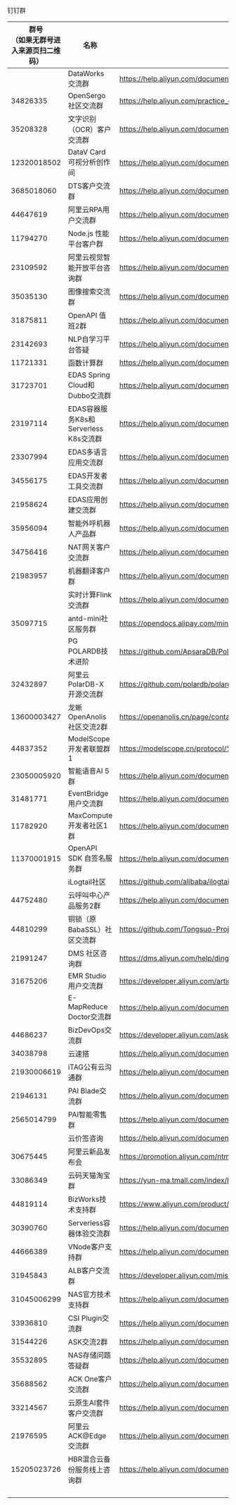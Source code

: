 钉钉群

| 群号<br />（如果无群号进入来源页扫二维码）                                | 名称                                  | 来源页                                              |
| ----------------------------------- | ------------------------------------- | --------------------------------------------------- |
|  | DataWorks 交流群                      | https://help.aliyun.com/document_detail/205582.html |
| 34826335                            | OpenSergo 社区交流群                  | https://help.aliyun.com/practice_detail/444295      |
| 35208328                            | 文字识别（OCR）客户交流群             | https://help.aliyun.com/document_detail/272540.html |
| 12320018502                         | DataV Card可视分析创作间              | https://help.aliyun.com/document_detail/464598.html |
| 3685018060                          | DTS客户交流群                         | https://help.aliyun.com/document_detail/462133.html |
| 44647619                            | 阿里云RPA用户交流群                   | https://help.aliyun.com/document_detail/396266.html |
| 11794270                            | Node.js 性能平台客户群                | https://help.aliyun.com/document_detail/63892.html  |
| 23109592                            | 阿里云视觉智能开放平台咨询群          | https://help.aliyun.com/document_detail/260305.html |
| 35035130                            | 图像搜索交流群                        | https://help.aliyun.com/document_detail/66657.html  |
| 31875811                            | OpenAPI 值班2群                       | https://help.aliyun.com/document_detail/378677.html |
| 23142693                            | NLP自学习平台答疑                     | https://help.aliyun.com/document_detail/353195.html |
| 11721331                            | 函数计算群                            | https://help.aliyun.com/document_detail/56103.html  |
| 31723701                            | EDAS Spring Cloud和Dubbo交流群        | https://help.aliyun.com/document_detail/177375.html |
| 23197114                            | EDAS容器服务K8s和Serverless K8s交流群 | https://help.aliyun.com/document_detail/177375.html |
| 23307994                            | EDAS多语言应用交流群                  | https://help.aliyun.com/document_detail/177375.html |
| 34556175                            | EDAS开发者工具交流群                  | https://help.aliyun.com/document_detail/177375.html |
| 21958624                            | EDAS应用创建交流群                    | https://help.aliyun.com/document_detail/177375.html |
| 35956094                            | 智能外呼机器人产品群                  | https://help.aliyun.com/document_detail/388424.html |
| 34756416                            | NAT网关客户交流群                     | https://help.aliyun.com/document_detail/182374.html |
| 21983957 | 机器翻译客户群 | https://help.aliyun.com/document_detail/460097.html |
|                                     | 实时计算Flink交流群 | https://help.aliyun.com/document_detail/67660.html |
| 35097715 | antd-mini社区服务群 | https://opendocs.alipay.com/mini/design/cgdp2w |
|             | PG POLARDB技术进阶 | https://github.com/ApsaraDB/PolarDB-for-PostgreSQL |
| 32432897 | 阿里云 PolarDB-X 开源交流群 | https://github.com/polardb/polardbx-sql/blob/main/docs/zh_CN/README.md |
| 13600003427 | 龙蜥OpenAnolis社区交流2群 | https://openanolis.cn/page/contact |
| 44837352 | ModelScope开发者联盟群1  | https://modelscope.cn/protocol/%E8%81%94%E7%B3%BB%E6%88%91%E4%BB%AC |
| 23050005920 | 智能语音AI 5群 | https://help.aliyun.com/document_detail/72138.html |
| 31481771 | EventBridge用户交流群 | https://help.aliyun.com/document_detail/188182.html |
| 11782920 | MaxCompute开发者社区1群 | https://help.aliyun.com/document_detail/128366.html |
| 11370001915 | OpenAPI SDK 自签名服务群 | https://help.aliyun.com/document_detail/473219.html |
| | iLogtail社区 | https://github.com/alibaba/ilogtail |
| 44752480 | 云呼叫中心产品服务2群 | https://help.aliyun.com/document_detail/112566.html |
| 44810299 | 铜锁（原BabaSSL）社区交流群 | https://github.com/Tongsuo-Project/Tongsuo |
| 21991247 | DMS 社区咨询群 | https://dms.aliyun.com/help/dingdingGroup |
| 31675206 | EMR Studio 用户交流群 | https://developer.aliyun.com/article/790316 |
| | E-MapReduce Doctor交流群 | https://help.aliyun.com/document_detail/442436.html |
| 44686237 | BizDevOps交流群 | https://developer.aliyun.com/ask/483127 |
| 34038798 | 云速搭 | https://help.aliyun.com/document_detail/448538.html |
| 21930006619 | iTAG公有云沟通群 | https://help.aliyun.com/document_detail/311182.html |
| 21946131 | PAI Blade交流群 | https://help.aliyun.com/document_detail/205134.html |
| 2565014799 | PAI智能零售群 | https://help.aliyun.com/document_detail/463905.html |
| | 云价签咨询 | https://help.aliyun.com/document_detail/125070.html |
| 30675445 | 阿里云新品发布会 | https://promotion.aliyun.com/ntms/act/cloud/product.html |
| 33086349 | 云码天猫淘宝群 | https://yun-ma.tmall.com/index/home |
| 44819114 | BizWorks技术支持群 | https://www.aliyun.com/product/applicationservice/bizworks |
| 30390760 | Serverless容器体验交流群 | https://help.aliyun.com/document_detail/89129.html | 
| 44666389 | VNode客户支持群 | https://help.aliyun.com/document_detail/460223.html |
| 31945843 | ALB客户交流群 | https://developer.aliyun.com/mission/review/alb |
| 31045006299 | NAS官方技术支持群 | https://help.aliyun.com/document_detail/427173.html |
| 33936810 | CSI Plugin交流群 | https://help.aliyun.com/document_detail/326353.html |
| 31544226 | ASK交流2群 | https://help.aliyun.com/document_detail/86366.html |
| 35532895 | NAS存储问题答疑群 | https://help.aliyun.com/document_detail/204015.html |
| 35688562 | ACK One客户交流群 | https://help.aliyun.com/document_detail/358833.html |
| 33214567 | 云原生AI套件客户交流群 | https://help.aliyun.com/document_detail/201994.html |
| 21976595 | 阿里云ACK@Edge交流群 | https://help.aliyun.com/document_detail/441624.html |
| 15205023726 | HBR混合云备份服务线上咨询群 | https://help.aliyun.com/document_detail/62362.html |
| | | |
| | | |
| | | |
| | | |
